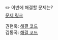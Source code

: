 ✏️ 이번에 해결할 문제는? <br>
[문제 링크](https://leetcode.com/problems/most-common-word/description/)

권현욱: [해결 코드](https://github.com/woogie01/Algorithm-Hub/blob/main/LeetCode/Easy/0819-most-common-word/0819-most-common-word.java) <br>
김동국: [해결 코드](https://github.com/catomat0/baekjoon/blob/main/LeetCode/Easy/0819-most-common-word/0819-most-common-word.java) <br>
